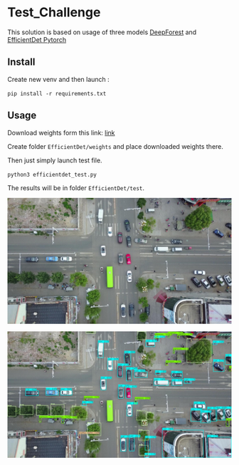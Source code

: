 # Test_Challenge

This solution is based on usage of three models [DeepForest](https://github.com/weecology/DeepForest) and [EfficientDet Pytorch](https://github.com/zylo117/Yet-Another-EfficientDet-Pytorch)

## Install ##
Create new venv and then launch :

`pip install -r requirements.txt`

## Usage ##

Download weights form this link: [link](https://github.com/zylo117/Yet-Another-Efficient-Pytorch/releases/download/1.2/efficientdet-d8.pth)

Create folder `EfficientDet/weights` and place downloaded weights there.

Then just simply launch test file.

`python3 efficientdet_test.py`

The results will be in folder `EfficientDet/test`.

![Orig](https://github.com/RivkinMikhail/Tech_Challenge/blob/main/image.jpg)

![Detections](https://github.com/RivkinMikhail/Tech_Challenge/blob/main/EfficientDet/test/img_inferred_d8_this_repo_0.jpg)
